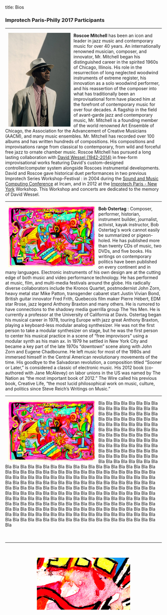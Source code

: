 title: Bios


### Improtech Paris-Philly 2017 Participants

---

<img src="../images/Bio_Roscoe.jpg" width="200" style="float:left" hspace="10">**Roscoe Mitchell** has been an icon and leader in jazz music and contemporary music for over 40 years. An internationally renowned musician, composer, and innovator, Mr. Mitchell began his distinguished career in the spirited 1960s of Chicago, Illinois. His role in the resurrection of long neglected woodwind instruments of extreme register, his innovation as a solo woodwind performer, and his reassertion of the composer into what has traditionally been an improvisational form have placed him at the forefront of contemporary music for over four decades. A flagship in the field of avant-garde jazz and contemporary music, Mr. Mitchell is a founding member of the world renowned Art Ensemble of Chicago, the Association for the Advancement of Creative Musicians (AACM), and many music ensembles. Mr. Mitchell has recorded over 100 albums and has written hundreds of compositions. His compositions and improvisations range from classical to contemporary, from wild and forceful free jazz to ornate chamber music.
Roscoe Mitchell has pursued a long lasting collaboration with [David Wessel (1942-2014)](http://senate.universityofcalifornia.edu/_files/inmemoriam/html/DavidL.Wessel.html) in free-form improvisational works featuring David's custom-designed controller/computer system alongside Roscoes instrumental developments. David and Roscoe gave historical duet performances in two previous Improtech Series Workshop-Festival : in 2004 during the [Sound and Music Computing Conference](http://smc04.ircam.fr) at Ircam, and in 2012 at the [Improtech Paris - New York](http://repmus.ircam.fr/improtechpny) Workshop.
This Workshop and concerts are dedicated to the memory of David Wessel.

---

<img src="../images/affichemartin.jpg" width="280" style="float:left" hspace="10">**Bob Ostertag** : Composer, performer, historian, instrument builder, journalist,
activist, kayak instructor, Bob Ostertag's work cannot easily be
summarized or pigeon-holed. He has published more than twenty
CDs of music, two DVDs, and five books. His writings on
contemporary politics have been published on every continent and
in many languages. Electronic instruments of his own design are at
the cutting edge of both music and video performance technology.
He has performed at music, film, and multi-media festivals around
the globe. His radically diverse collaborators include the Kronos
Quartet, postmodernist John Zorn, heavy metal star Mike Patton,
transgender cabaret start Justin Vivian Bond, British guitar
innovator Fred Frith, Quebecois film maker Pierre Hébert, EDM star
Rrose, jazz legend Anthony Braxton and many others. He is rumored to have connections to the
shadowy media guerrilla group The Yes Men. He is currently a
professor at the University of California at Davis.
Ostertag began his musical career in 1978, touring Europe with jazz great Anthony Braxton,
playing a keyboard-less modular analog synthesizer. He was not the first person to take a
modular synthesizer on stage, but he was the first person to center his musical practice in a
scene of “free improvisors” using a modular synth as his main ax.
In 1979 he settled in New York City and became a key part of the late 1970s “downtown”
scene along with John Zorn and Eugene Chadbourne. He left music for most of the 1980s and
immersed himself in the Central American revolutionary movements of the time. His goodbye
to the Salvadoran revolution, a composition titled “Sooner or Later,” is considered a classic of
electronic music.
His 2012 book (co-authored with Jane McAlevey) on labor unions in the US was named by
The Nation as “the most important book of 2012.”
The Wire called his previous book, Creative Life, “the most lucid philosophical work on music,
culture, and politics since Steve Reich’s Writings on Music.”

---

<img src="../images/affichemartin.jpg" width="280" style="float:left" hspace="10">Bla Bla Bla Bla Bla Bla Bla Bla Bla Bla Bla Bla Bla Bla Bla Bla Bla Bla Bla Bla Bla Bla Bla Bla Bla Bla Bla Bla Bla Bla Bla Bla Bla Bla Bla Bla Bla Bla Bla Bla Bla Bla Bla Bla Bla Bla Bla Bla Bla Bla Bla Bla Bla Bla Bla Bla Bla Bla Bla Bla Bla Bla Bla Bla Bla Bla Bla Bla Bla Bla Bla Bla Bla Bla Bla Bla Bla Bla Bla Bla Bla Bla Bla Bla Bla Bla Bla Bla Bla Bla Bla Bla Bla Bla Bla Bla Bla Bla Bla Bla Bla Bla Bla Bla Bla Bla Bla Bla Bla Bla Bla Bla Bla Bla Bla Bla Bla Bla Bla Bla Bla Bla Bla Bla Bla Bla Bla Bla Bla Bla Bla Bla Bla Bla Bla Bla Bla Bla Bla Bla Bla Bla Bla Bla Bla Bla Bla Bla Bla Bla Bla Bla Bla Bla Bla Bla Bla Bla Bla Bla Bla Bla Bla Bla Bla Bla Bla Bla Bla Bla Bla Bla Bla Bla Bla Bla Bla Bla Bla Bla Bla Bla Bla Bla Bla Bla Bla Bla Bla Bla Bla Bla Bla Bla Bla Bla Bla Bla Bla Bla Bla Bla Bla Bla Bla Bla Bla Bla Bla Bla Bla Bla Bla Bla Bla Bla Bla Bla Bla Bla Bla Bla Bla Bla Bla Bla Bla Bla Bla Bla Bla Bla Bla Bla Bla Bla Bla Bla Bla Bla Bla Bla Bla Bla Bla Bla Bla Bla Bla Bla Bla Bla Bla Bla Bla Bla Bla Bla Bla Bla Bla Bla Bla Bla Bla Bla Bla Bla Bla Bla Bla Bla Bla Bla Bla Bla Bla Bla Bla Bla Bla Bla Bla Bla Bla Bla Bla Bla Bla Bla Bla Bla Bla Bla Bla Bla Bla Bla Bla Bla Bla Bla Bla Bla Bla Bla Bla Bla Bla Bla Bla Bla Bla Bla Bla Bla Bla
<br><br><br>

---

<p align="center">
   <br><br>
  <img src="../images/IKPoster_frag16.png" width="300">
   <br><br>
</p>
